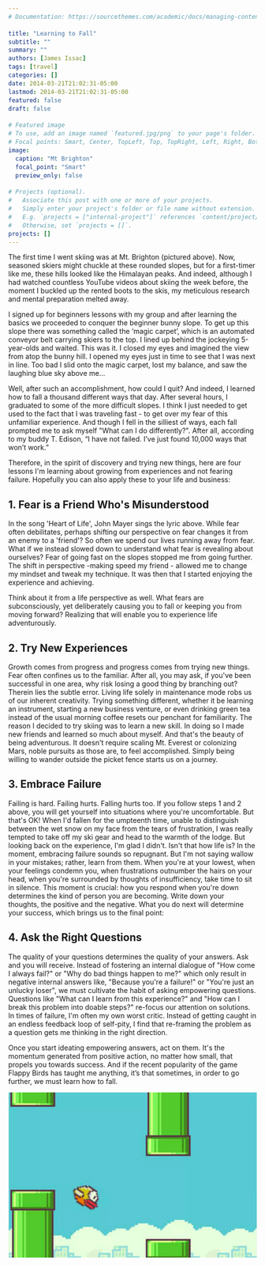 ```yaml
---
# Documentation: https://sourcethemes.com/academic/docs/managing-content/

title: "Learning to Fall"
subtitle: ""
summary: ""
authors: [James Issac]
tags: [travel]
categories: []
date: 2014-03-21T21:02:31-05:00
lastmod: 2014-03-21T21:02:31-05:00
featured: false
draft: false

# Featured image
# To use, add an image named `featured.jpg/png` to your page's folder.
# Focal points: Smart, Center, TopLeft, Top, TopRight, Left, Right, BottomLeft, Bottom, BottomRight.
image:
  caption: "Mt Brighton"
  focal_point: "Smart"
  preview_only: false

# Projects (optional).
#   Associate this post with one or more of your projects.
#   Simply enter your project's folder or file name without extension.
#   E.g. `projects = ["internal-project"]` references `content/project/deep-learning/index.md`.
#   Otherwise, set `projects = []`.
projects: []
---
```

The first time I went skiing was at Mt. Brighton (pictured above). Now, seasoned skiers might chuckle at these rounded slopes, but for a first-timer like me, these hills looked like the Himalayan peaks. And indeed, although I had watched countless YouTube videos about skiing the week before, the moment I buckled up the rented boots to the skis, my meticulous research and mental preparation melted away.

I signed up for beginners lessons with my group and after learning the basics we proceeded to conquer the beginner bunny slope. To get up this slope there was something called the ‘magic carpet’, which is an automated conveyor belt carrying skiers to the top. I lined up behind the jockeying 5-year-olds and waited. This was it. I closed my eyes and imagined the view from atop the bunny hill. I opened my eyes just in time to see that I was next in line. Too bad I slid onto the magic carpet, lost my balance, and saw the laughing blue sky above me... 

Well, after such an accomplishment, how could I quit? And indeed, I learned how to fall a thousand different ways that day. After several hours, I graduated to some of the more difficult slopes. I think I just needed to get used to the fact that I was traveling fast - to get over my fear of this unfamiliar experience. And though I fell in the silliest of ways, each fall prompted me to ask myself "What can I do differently?". After all, according to my buddy T. Edison, “I have not failed. I’ve just found 10,000 ways that won’t work.”

Therefore, in the spirit of discovery and trying new things, here are four lessons I'm learning about growing from experiences and not fearing failure. Hopefully you can also apply these to your life and business:

## 1. Fear is a Friend Who's Misunderstood
In the song 'Heart of Life', John Mayer sings the lyric above. While fear often debilitates, perhaps shifting our perspective on fear changes it from an enemy to a 'friend'? So often we spend our lives running away from fear. What if we instead slowed down to understand what fear is revealing about ourselves? Fear of going fast on the slopes stopped me from going further. The shift in perspective -making speed my friend - allowed me to change my mindset and tweak my technique. It was then that I started enjoying the experience and achieving.

Think about it from a life perspective as well. What fears are subconsciously, yet deliberately causing you to fall or keeping you from moving forward? Realizing that will enable you to experience life adventurously.

## 2. Try New Experiences
Growth comes from progress and progress comes from trying new things. Fear often confines us to the familiar. After all, you may ask, if you've been successful in one area, why risk losing a good thing by branching out? Therein lies the subtle error. Living life solely in maintenance mode robs us of our inherent creativity. Trying something different, whether it be learning an instrument, starting a new business venture, or even drinking green tea instead of the usual morning coffee resets our penchant for familiarity. The reason I decided to try skiing was to learn a new skill. In doing so I made new friends and learned so much about myself. And that's the beauty of being adventurous. It doesn't require scaling Mt. Everest or colonizing Mars, noble pursuits as those are, to feel accomplished. Simply being willing to wander outside the picket fence starts us on a journey.

## 3. Embrace Failure
Failing is hard. Failing hurts. Falling hurts too. If you follow steps 1 and 2 above, you will get yourself into situations where you're uncomfortable. But that's OK! When I'd fallen for the umpteenth time, unable to distinguish between the wet snow on my face from the tears of frustration, I was really tempted to take off my ski gear and head to the warmth of the lodge. But looking back on the experience, I'm glad I didn't. Isn't that how life is? In the moment, embracing failure sounds so repugnant. But I'm not saying wallow in your mistakes; rather, learn from them. When you're at your lowest, when your feelings condemn you, when frustrations outnumber the hairs on your head, when you're surrounded by thoughts of insufficiency, take time to sit in silence. This moment is crucial: how you respond when you're down determines the kind of person you are becoming. Write down your thoughts, the positive and the negative. What you do next will determine your success, which brings us to the final point:

## 4. Ask the Right Questions
The quality of your questions determines the quality of your answers. Ask and you will receive. Instead of fostering an internal dialogue of "How come I always fail?" or "Why do bad things happen to me?" which only result in negative internal answers like, "Because you're a failure!" or "You're just an unlucky loser", we must cultivate the habit of asking empowering questions. Questions like "What can I learn from this experience?" and "How can I break this problem into doable steps?" re-focus our attention on solutions. In times of failure, I'm often my own worst critic. Instead of getting caught in an endless feedback loop of self-pity, I find that re-framing the problem as a question gets me thinking in the right direction.

Once you start ideating empowering answers, act on them. It's the momentum generated from positive action, no matter how small, that propels you towards success. And if the recent popularity of the game Flappy Birds has taught me anything, it’s that sometimes, in order to go further, we must learn how to fall.

![flappy](flappy-bird.png)
